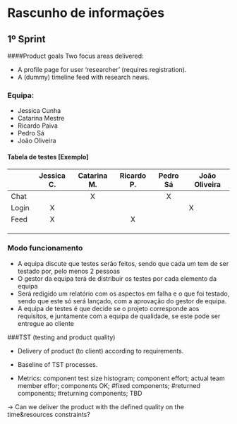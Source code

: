 # Rascunho de informações

## 1º Sprint

####Product goals
Two focus areas delivered:

- A profile page for user ‘researcher’ (requires registration).
- A (dummy) timeline feed with research news.

### Equipa:

- Jessica Cunha
- Catarina Mestre
- Ricardo Paiva
- Pedro Sá
- João Oliveira



#### Tabela de testes [Exemplo]

|       | Jessica C. | Catarina M. | Ricardo P. | Pedro Sá | João Oliveira |
| ----- | :--------: | :---------: | :--------: | :------: | ------------- |
| Chat  |            |      X      |            |    X     |               |
| Login |     X      |             |            |          | X             |
| Feed  |     X      |             |     X      |          |               |
|       |            |             |            |          |               |
|       |            |             |            |          |               |
|       |            |             |            |          |               |

### Modo funcionamento

- A equipa discute que testes serão feitos, sendo que cada um tem de ser testado por, pelo menos 2 pessoas
- O gestor da equipa terá de distribuir os testes por cada elemento da equipa
- Será redigido um relatório com os aspectos em falha e o que foi testado, sendo que este só será lançado, com a aprovação do gestor de equipa.
- A equipa de testes é que decide se o projeto corresponde aos requisitos, e juntamente com a equipa de qualidade, se este pode ser entregue ao cliente



###TST (testing and product quality)
- Delivery of product (to client) according to requirements.

- Baseline of TST processes.

- Metrics: component test size histogram; component effort; actual team member effor; components OK; #fixed components; #returned components; #returning components; TBD

→ Can we deliver the product with the defined quality on the time&resources constraints?